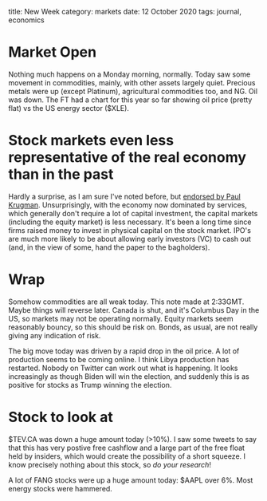 title: New Week	
category: markets
date: 12 October 2020
tags: journal, economics


# Market Open

Nothing much happens on a Monday morning, normally. Today saw some movement in commodities, mainly, with other assets largely quiet. Precious metals were up (except Platinum), agricultural commodities too, and NG. Oil was down.
The FT had a chart for this year so far showing oil price (pretty flat) vs the US energy sector ($XLE).
# Stock markets even less representative of the real economy than in the past

Hardly a surprise, as I am sure I've noted before, but [endorsed by Paul Krugman](https://twitter.com/paulkrugman/status/1315611971090296832). Unsurprisingly, with the economy now dominated by services, which generally don't require a lot of capital investment, the capital markets (including the equity market) is less necessary.
It's been a long time since firms raised money to invest in physical capital on the stock market.
IPO's are much more likely to be about allowing early investors (VC) to cash out (and, in the view of some, hand the paper to the bagholders).

# Wrap

Somehow commodities are all weak today. This note made at 2:33GMT. Maybe things will reverse later. 
Canada is shut, and it's Columbus Day in the US, so markets may not be operating normally.
Equity markets seem reasonably bouncy, so this should be risk on.
Bonds, as usual, are not really giving any indication of risk.

The big move today was driven by a rapid drop in the oil price. 
A lot of production seems to be coming online. 
I think Libya production has restarted. 
Nobody on Twitter can work out what is happening. It looks increasingly as though Biden will win the election, and suddenly this is as positive for stocks as Trump winning the election. 


# Stock to look at 

$TEV.CA was down a huge amount today (>10%). I saw some tweets to say that this has very postive free cashflow and a large part of the free float held by insiders, which would create the possibility of a short squeeze.
I know precisely nothing about this stock, so *do your research*!

A lot of FANG stocks were up a huge amount today: $AAPL over 6%. 
Most energy stocks were hammered.
